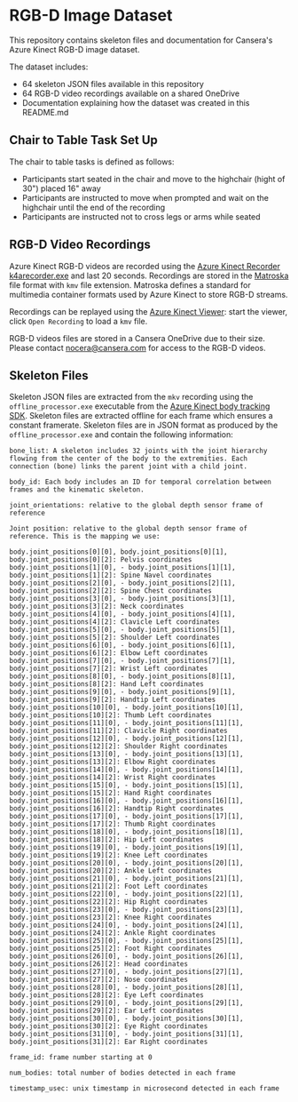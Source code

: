 # RGB-D Image Dataset

This repository contains skeleton files and documentation for Cansera's Azure Kinect RGB-D image dataset.

The dataset includes:

- 64 skeleton JSON files available in this repository
- 64 RGB-D video recordings available on a shared OneDrive
- Documentation explaining how the dataset was created in this README.md

## Chair to Table Task Set Up

The chair to table tasks is defined as follows:

- Participants start seated in the chair and move to the highchair (hight of 30") placed 16" away
- Participants are instructed to move when prompted and wait on the highchair until the end of the recording
- Participants are instructed not to cross legs or arms while seated

## RGB-D Video Recordings

Azure Kinect RGB-D videos are recorded using the [Azure Kinect Recorder k4arecorder.exe](https://docs.microsoft.com/en-us/azure/kinect-dk/azure-kinect-recorder) and last 20 seconds. Recordings are stored in the [Matroska](https://www.matroska.org/) file format with `kmv` file extension. Matroska defines a standard for multimedia container formats used by Azure Kinect to store RGB-D streams.

Recordings can be replayed using the [Azure Kinect Viewer](https://docs.microsoft.com/en-us/azure/kinect-dk/azure-kinect-viewer): start the viewer, click `Open Recording` to load a `kmv` file.

RGB-D videos files are stored in a Cansera OneDrive due to their size. Please contact [nocera@cansera.com](mailto:nocera@cansera.com) for access to the RGB-D videos.

## Skeleton Files

Skeleton JSON files are extracted from the `mkv` recording using the `offline_processor.exe` executable from the [Azure Kinect body tracking SDK](https://docs.microsoft.com/en-us/azure/kinect-dk/body-sdk-setup). Skeleton files are extracted offline for each frame which ensures a constant framerate. Skeleton files are in JSON format as produced by the `offline_processor.exe` and contain the following information:

```plain-text
bone_list: A skeleton includes 32 joints with the joint hierarchy flowing from the center of the body to the extremities. Each connection (bone) links the parent joint with a child joint.

body_id: Each body includes an ID for temporal correlation between frames and the kinematic skeleton.

joint_orientations: relative to the global depth sensor frame of reference

Joint position: relative to the global depth sensor frame of reference. This is the mapping we use:

body.joint_positions[0][0], body.joint_positions[0][1], body.joint_positions[0][2]: Pelvis coordinates
body.joint_positions[1][0], - body.joint_positions[1][1], body.joint_positions[1][2]: Spine Navel coordinates
body.joint_positions[2][0], - body.joint_positions[2][1], body.joint_positions[2][2]: Spine Chest coordinates
body.joint_positions[3][0], - body.joint_positions[3][1], body.joint_positions[3][2]: Neck coordinates
body.joint_positions[4][0], - body.joint_positions[4][1], body.joint_positions[4][2]: Clavicle Left coordinates
body.joint_positions[5][0], - body.joint_positions[5][1], body.joint_positions[5][2]: Shoulder Left coordinates
body.joint_positions[6][0], - body.joint_positions[6][1], body.joint_positions[6][2]: Elbow Left coordinates
body.joint_positions[7][0], - body.joint_positions[7][1], body.joint_positions[7][2]: Wrist Left coordinates
body.joint_positions[8][0], - body.joint_positions[8][1], body.joint_positions[8][2]: Hand Left coordinates
body.joint_positions[9][0], - body.joint_positions[9][1], body.joint_positions[9][2]: Handtip Left coordinates
body.joint_positions[10][0], - body.joint_positions[10][1], body.joint_positions[10][2]: Thumb Left coordinates
body.joint_positions[11][0], - body.joint_positions[11][1], body.joint_positions[11][2]: Clavicle Right coordinates
body.joint_positions[12][0], - body.joint_positions[12][1], body.joint_positions[12][2]: Shoulder Right coordinates
body.joint_positions[13][0], - body.joint_positions[13][1], body.joint_positions[13][2]: Elbow Right coordinates
body.joint_positions[14][0], - body.joint_positions[14][1], body.joint_positions[14][2]: Wrist Right coordinates
body.joint_positions[15][0], - body.joint_positions[15][1], body.joint_positions[15][2]: Hand Right coordinates
body.joint_positions[16][0], - body.joint_positions[16][1], body.joint_positions[16][2]: Handtip Right coordinates
body.joint_positions[17][0], - body.joint_positions[17][1], body.joint_positions[17][2]: Thumb Right coordinates
body.joint_positions[18][0], - body.joint_positions[18][1], body.joint_positions[18][2]: Hip Left coordinates
body.joint_positions[19][0], - body.joint_positions[19][1], body.joint_positions[19][2]: Knee Left coordinates
body.joint_positions[20][0], - body.joint_positions[20][1], body.joint_positions[20][2]: Ankle Left coordinates
body.joint_positions[21][0], - body.joint_positions[21][1], body.joint_positions[21][2]: Foot Left coordinates
body.joint_positions[22][0], - body.joint_positions[22][1], body.joint_positions[22][2]: Hip Right coordinates
body.joint_positions[23][0], - body.joint_positions[23][1], body.joint_positions[23][2]: Knee Right coordinates
body.joint_positions[24][0], - body.joint_positions[24][1], body.joint_positions[24][2]: Ankle Right coordinates
body.joint_positions[25][0], - body.joint_positions[25][1], body.joint_positions[25][2]: Foot Right coordinates
body.joint_positions[26][0], - body.joint_positions[26][1], body.joint_positions[26][2]: Head coordinates
body.joint_positions[27][0], - body.joint_positions[27][1], body.joint_positions[27][2]: Nose coordinates
body.joint_positions[28][0], - body.joint_positions[28][1], body.joint_positions[28][2]: Eye Left coordinates
body.joint_positions[29][0], - body.joint_positions[29][1], body.joint_positions[29][2]: Ear Left coordinates
body.joint_positions[30][0], - body.joint_positions[30][1], body.joint_positions[30][2]: Eye Right coordinates
body.joint_positions[31][0], - body.joint_positions[31][1], body.joint_positions[31][2]: Ear Right coordinates

frame_id: frame number starting at 0

num_bodies: total number of bodies detected in each frame

timestamp_usec: unix timestamp in microsecond detected in each frame
```
